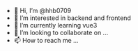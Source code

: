 - 👋 Hi, I’m @hhb0709
- 👀 I’m interested in backend and frontend
- 🌱 I’m currently learning vue3
- 💞️ I’m looking to collaborate on ...
- 📫 How to reach me ...

<!---
hhb0709/hhb0709 is a ✨ special ✨ repository because its `README.md` (this file) appears on your GitHub profile.
You can click the Preview link to take a look at your changes.
--->
